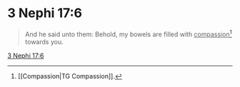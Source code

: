 # 3 Nephi 17:6

> And he said unto them: Behold, my bowels are filled with <u>compassion</u>[^a] towards you.

[3 Nephi 17:6](https://www.churchofjesuschrist.org/study/scriptures/bofm/3-ne/17?lang=eng&id=p6#p6)


[^a]: [[Compassion|TG Compassion]].  
